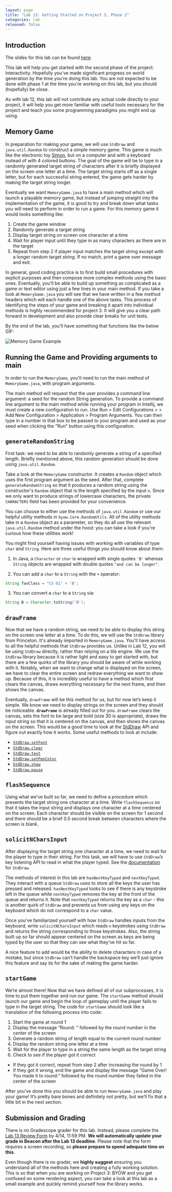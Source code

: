 ```yaml
---
layout: page
title: "Lab 13: Getting Started on Project 3, Phase 2"
categories: lab
released: false
---
```


## Introduction

The slides for this lab can be found [here](https://docs.google.com/presentation/d/1AMRwcmD-MBP28GtkgUkR3wCy98YAc6deVd2byEV0oEU).

This lab will help you get started with the second phase of the project: Interactivity. Hopefully you've made significant progress on world generation by the time you're doing this lab. You are not expected to be done with phase 1 at the time you're working on this lab, but you should (hopefully) be close.

As with lab 12, this lab will not contribute any actual code directly to your project, it will help you get more familiar with useful tools necessary for the project and teach you some programming paradigms you might end up using.

## Memory Game

In preparation for making your game, we will use `StdDraw` and `java.util.Random` to construct a simple memory game. This game is much like the electronic toy [Simon](<https://en.wikipedia.org/wiki/Simon_(game)>), but on a computer and with a keyboard instead of with 4 colored buttons. The goal of the game will be to type in a randomly generated target string of characters after it is briefly displayed on the screen one letter at a time. The target string starts off as a single letter, but for each successful string entered, the game gets harder by making the target string longer.

Eventually we want `MemoryGame.java` to have a main method which will launch a playable memory game, but instead of jumping straight into the implementation of the game, it is good to try and break down what tasks you will need to perform in order to run a game. For this memory game it would looks something like:

1. Create the game window
2. Randomly generate a target string
3. Display target string on screen one character at a time
4. Wait for player input until they type in as many characters as there are in the target
5. Repeat from step 2 if player input matches the target string except with a longer random target string. If no match, print a game over message and exit.

In general, good coding practice is to first build small procedures with explicit purposes and then compose more complex methods using the basic ones. Eventually, you’ll be able to build up something as complicated as a game or text editor using just a few lines in your main method. If you take a look at `MemoryGame.java` you will see that we have written in a few method headers which will each handle one of the above tasks. This process of identifying the steps of your game and breaking it apart into individual methods is highly recommended for project 3. It will give you a clear path forward in development and also provide clear breaks for unit tests.

By the end of the lab, you'll have something that functions like the below GIF:

![Memory Game Example](img/memory-game-example.gif)

## Running the Game and Providing arguments to main

In order to run the `MemoryGame`, you'll need to run the main method of `MemoryGame.java`, with program arguments.

The main method will request that the user provides a command line argument: a seed for the random String generation. To provide a command line argument to the main method while running your program in Intellij, we must create a new configuration to run. Use Run > Edit Configurations > > Add New Configuration > Application > Program Arguments. You can then type in a number in that box to be passed to your program and used as your seed when clicking the "Run" button using this configuration.

## `generateRandomString`

First task: we need to be able to randomly generate a string of a specified length. Briefly mentioned above, this random generation should be done using `java.util.Random`.

Take a look at the `MemoryGame` constructor. It creates a `Random` object which uses the first program argument as the seed. After that, complete `generateRandomString` so that it produces a random string using the constructor's `Random` object that is the length specified by the input `n`. Since we only want to produce strings of lowercase characters, the private `CHARACTERS` field has been provided for your convenience.

You can choose to either use the methods of `java.util.Random` or use our helpful utility methods in `byow.Core.RandomUtils`. All of the utility methods take in a `Random` object as a parameter, so they do all use the relevant `java.util.Random` method under the hood: you can take a look if you're curious how these utilities work!

You might find yourself having issues with working with variables of type `char` and `String`. Here are three useful things you should know about them:

1. In Java, a `Character` or `char` is wrapped with single quotes `'B'` whereas `String` objects are wrapped with double quotes `"and can be longer"`.

2. You can add a `char` to a `String` with the `+` operator:

```java
String favClass = "CS 61" + 'B';
```

3. You can convert a `char` to a `String` via:

```java
String B = Character.toString('B');
```

## `drawFrame`

Now that we have a random string, we need to be able to display this string on the screen one letter at a time. To do this, we will use the `StdDraw` library from Princeton. It's already imported in `MemoryGame.java`. You'll have access to all the helpful methods that `StdDraw` provides us. Unlike in Lab 12, you will be using `StdDraw` directly, rather than relying on a tile engine. We use the `StdDraw` library because it is rather light and easy to get started with, but there are a few quirks of the library you should be aware of while working with it. Notably, when we want to change what is displayed on the screen, we have to clear the entire screen and redraw everything we want to show up. Because of this, it is incredibly useful to have a method which first clears the canvas, draws everything necessary for the next frame, and then shows the canvas.

Eventually, `drawFrame` will be this method for us, but for now let’s keep it simple. We know we need to display strings on the screen and they should be noticeable. **`drawFrame`** is already filled out for you. `drawFrame` clears the canvas, sets the font to be large and bold (size 30 is appropriate), draws the input string so that it is centered on the canvas, and then shows the canvas on the screen. This would be a good time to look at the [StdDraw](https://introcs.cs.princeton.edu/java/stdlib/javadoc/StdDraw.html) API and figure out exactly how it works. Some useful methods to look at include:

- [`StdDraw.setFont`](<https://introcs.cs.princeton.edu/java/stdlib/javadoc/StdDraw.html#setFont(java.awt.Font)>)
- [`StdDraw.clear`](<https://introcs.cs.princeton.edu/java/stdlib/javadoc/StdDraw.html#clear()>)
- [`StdDraw.text`](<https://introcs.cs.princeton.edu/java/stdlib/javadoc/StdDraw.html#text(double,%20double,%20java.lang.String)>)
- [`StdDraw.setPenColor`](<https://introcs.cs.princeton.edu/java/stdlib/javadoc/StdDraw.html#setPenColor(java.awt.Color)>)
- [`StdDraw.show`](<https://introcs.cs.princeton.edu/java/stdlib/javadoc/StdDraw.html#show()>)
- [`StdDraw.pause`](https://introcs.cs.princeton.edu/java/stdlib/javadoc/StdDraw.html#pause-int-)

## `flashSequence`

Using what we’ve built so far, we need to define a procedure which presents the target string one character at a time. Write `flashSequence` so that it takes the input string and displays one character at a time centered on the screen. Each character should be visible on the screen for 1 second and there should be a brief 0.5 second break between characters where the screen is blank.

## `solicitNCharsInput`

After displaying the target string one character at a time, we need to wait for the player to type in their string. For this task, we will have to use `StdDraw`’s key listening API to read in what the player typed. See the [documentation](https://introcs.cs.princeton.edu/java/stdlib/javadoc/StdDraw.html) for `StdDraw`.

The methods of interest in this lab are `hasNextKeyTyped` and `nextKeyTyped`. They interact with a queue `StdDraw` uses to store all the keys the user has pressed and released. `hasNextKeyTyped` looks to see if there is any keystroke left in the queue while `nextKeyTyped` removes the key at the front of the queue and returns it. Note that `nextKeyTyped` returns the key as a `char` - this is another quirk of `StdDraw` and prevents us from using any keys on the keyboard which do not correspond to a `char` value.

Once you’ve familiarized yourself with how `StdDraw` handles inputs from the keyboard, write `solicitNCharsInput` which reads `n` keystrokes using `StdDraw` and returns the string corresponding to those keystrokes. Also, the string built up so far should appear centered on the screen as keys are being typed by the user so that they can see what they’ve hit so far.

A nice feature to add would be the ability to delete characters in case of a mistake, but since `StdDraw` can’t handle the backspace key we’ll just ignore this feature and say its for the sake of making the game harder.

## `startGame`

We’re almost there! Now that we have defined all of our subprocesses, it is time to put them together and run our game. The `startGame` method should launch our game and begin the loop of gameplay until the player fails to type in the target string. The code for `startGame` should look like a translation of the following process into code:

1. Start the game at round 1
2. Display the message “Round: “ followed by the round number in the center of the screen
3. Generate a random string of length equal to the current round number
4. Display the random string one letter at a time
5. Wait for the player to type in a string the same length as the target string
6. Check to see if the player got it correct

- If they got it correct, repeat from step 2 after increasing the round by 1
- If they got it wrong, end the game and display the message “Game Over! You made it to round:” followed by the round number they failed in the center of the screen

After you’ve done this you should be able to run `MemoryGame.java` and play your game! It’s pretty bare bones and definitely not pretty, but we’ll fix that a little bit in the next section.

## Submission and Grading

There is no Gradescope grader for this lab. Instead, please complete the [Lab 13 Review Form](https://forms.gle/cVLRp2CA8wt1Ezij7) by 4/14, 11:59 PM. **We will automatically update your grade in Beacon after the Lab 13 deadline**. Please note that the form requires a screen recording, so **please prepare to spend adequate time on this.**

Even though there is no grader, we **highly suggest** ensuring you understand
all of the methods here and creating a fully working solution. This is so that
when you are working on Project 3: BYOW and you get confused on some rendering
aspect, you can take a look at this lab as a small example and quickly remind
yourself how the library works.
